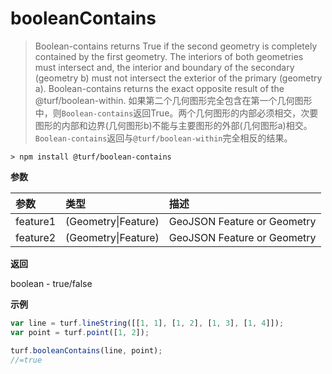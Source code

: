 # booleanContains

> Boolean-contains returns True if the second geometry is completely contained by the first geometry. The interiors of both geometries must intersect and, the interior and boundary of the secondary (geometry b) must not intersect the exterior of the primary (geometry a). Boolean-contains returns the exact opposite result of the @turf/boolean-within.
> 如果第二个几何图形完全包含在第一个几何图形中，则`Boolean-contains`返回True。两个几何图形的内部必须相交，次要图形的内部和边界(几何图形b)不能与主要图形的外部(几何图形a)相交。`Boolean-contains`返回与`@turf/boolean-within`完全相反的结果。

```text
> npm install @turf/boolean-contains
```

**参数**

| 参数     | 类型                | 描述                        |
| :------- | :------------------ | :-------------------------- |
| feature1 | (Geometry\|Feature) | GeoJSON Feature or Geometry |
| feature2 | (Geometry\|Feature) | GeoJSON Feature or Geometry |

**返回**

boolean - true/false

**示例**

```js
var line = turf.lineString([[1, 1], [1, 2], [1, 3], [1, 4]]);
var point = turf.point([1, 2]);

turf.booleanContains(line, point);
//=true
```